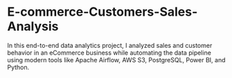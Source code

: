 # E-commerce-Customers-Sales-Analysis
In this end-to-end data analytics project, I analyzed sales and customer behavior in an eCommerce business while automating the data pipeline using modern tools like Apache Airflow, AWS S3, PostgreSQL, Power BI, and Python.

